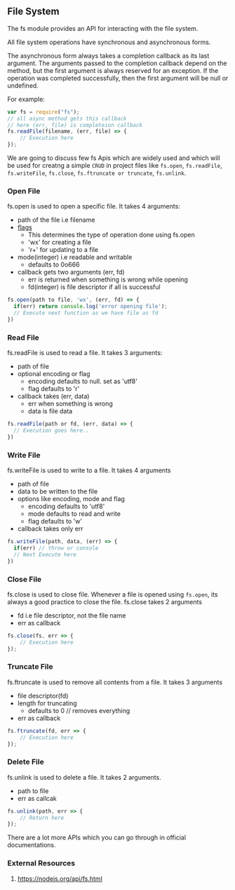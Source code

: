 ## File System

The fs module provides an API for interacting with the file system.

All file system operations have synchronous and asynchronous forms.

The asynchronous form always takes a completion callback as its last argument. The arguments passed to the completion callback depend on the method, but the first argument is always reserved for an exception. If the operation was completed successfully, then the first argument will be null or undefined.

For example:

```js
var fs = require("fs");
// all async method gets this callback
// here (err, file) is completeion callback
fs.readFile(filename, (err, file) => {
	// Execution here
});
```

We are going to discuss few fs Apis which are widely used and which will be used for creatng a simple `CRUD` in project files like `fs.open`, `fs.readFile`, `fs.writeFile`, `fs.close`, `fs.ftruncate or truncate`, `fs.unlink`.

### Open File

fs.open is used to open a specific file.
It takes 4 arguments:

-   path of the file i.e filename
-   [flags](https://nodejs.org/api/fs.html#fs_file_system_flags)
    -   This determines the type of operation done using fs.open
    -   'wx' for creating a file
    -   'r+' for updating to a file
-   mode(integer) i.e readable and writable
    -   defaults to 0o666
-   callback gets two arguments (err, fd)
    -   err is returned when something is wrong while opening
    -   fd(integer) is file descriptor if all is successful

```js
fs.open(path to file, 'wx', (err, fd) => {
  if(err) return console.log('error opening file');
  // Execute next function as we have file as fd
})
```

### Read File

fs.readFile is used to read a file.
It takes 3 arguments:

-   path of file
-   optional encoding or flag
    -   encoding defaults to null. set as 'utf8'
    -   flag defaults to 'r'
-   callback takes (err, data)
    -   err when something is wrong
    -   data is file data

```js
fs.readFile(path or fd, (err, data) => {
  // Execution goes here..
})
```

### Write File

fs.writeFile is used to write to a file.
It takes 4 arguments

-   path of file
-   data to be written to the file
-   options like encoding, mode and flag
    -   encoding defaults to 'utf8'
    -   mode defaults to read and write
    -   flag defaults to 'w'
-   callback takes only err

```js
fs.writeFile(path, data, (err) => {
  if(err) // throw or console
  // Next Execute here
})
```

### Close File

fs.close is used to close file. Whenever a file is opened using `fs.open`, its always a good practice to close the file.
fs.close takes 2 arguments

-   fd i.e file descriptor, not the file name
-   err as callback

```js
fs.close(fs, err => {
	// Execution here
});
```

### Truncate File

fs.ftruncate is used to remove all contents from a file.
It takes 3 arguments

-   file descriptor(fd)
-   length for truncating
    -   defaults to 0 // removes everything
-   err as callback

```js
fs.ftruncate(fd, err => {
	// Execution here
});
```

### Delete File

fs.unlink is used to delete a file.
It takes 2 arguments.

-   path to file
-   err as callcak

```js
fs.unlink(path, err => {
	// Return here
});
```

There are a lot more APIs which you can go through in official documentations.

### External Resources

1. https://nodejs.org/api/fs.html
